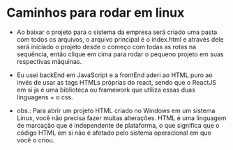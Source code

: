 # Caminhos para rodar em linux

- Ao baixar o projeto para o sistema da empresa será criado uma pasta com todos os arquivos, o arquivo principal é o index.html e através dele será iniciado o projeto desde o começo com todas as rotas na sequência, então clique em cima para rodar o pequeno projeto em suas respectivas máquinas.

- Eu usei backEnd em JavaScript e a frontEnd aderi ao HTML puro ao invés de usar as tags HTMLs próprias do react, sendo que o ReactJS em si ja é uma biblioteca ou framework que utiliza essas duas linguagens + o css.

- obs.: Para abrir um projeto HTML criado no Windows em um sistema Linux, você não precisa fazer muitas alterações. 
HTML é uma linguagem de marcação que é independente de plataforma, o que significa que o código HTML em si não é afetado pelo sistema operacional em que você o criou.
